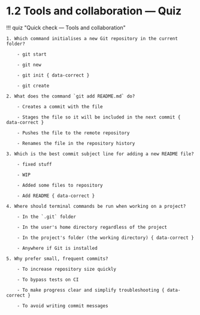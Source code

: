 # 1.2 Tools and collaboration — Quiz

!!! quiz "Quick check — Tools and collaboration"

    1. Which command initialises a new Git repository in the current folder?

        - git start

        - git new

        - git init { data-correct }

        - git create

    2. What does the command `git add README.md` do?

        - Creates a commit with the file

        - Stages the file so it will be included in the next commit { data-correct }

        - Pushes the file to the remote repository

        - Renames the file in the repository history

    3. Which is the best commit subject line for adding a new README file?

        - fixed stuff

        - WIP

        - Added some files to repository

        - Add README { data-correct }

    4. Where should terminal commands be run when working on a project?

        - In the `.git` folder

        - In the user's home directory regardless of the project

        - In the project's folder (the working directory) { data-correct }

        - Anywhere if Git is installed

    5. Why prefer small, frequent commits?

        - To increase repository size quickly

        - To bypass tests on CI

        - To make progress clear and simplify troubleshooting { data-correct }

        - To avoid writing commit messages
